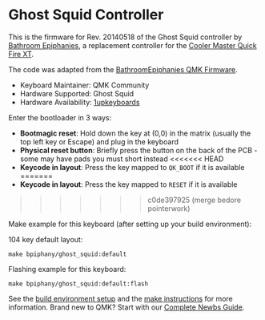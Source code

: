 # Ghost Squid Controller

This is the firmware for Rev. 20140518 of the Ghost Squid controller by [Bathroom Epiphanies](http://bathroomepiphanies.com/controllers/), a replacement controller for the [Cooler Master Quick Fire XT](https://www.coolermaster.com/catalog/peripheral/keyboards/quick-fire-xt/).

The code was adapted from the [BathroomEpiphanies QMK Firmware](https://github.com/BathroomEpiphanies/epiphanies_qmk_keyboard/tree/master/keyboards/ghost_squid_20140518).

* Keyboard Maintainer: QMK Community
* Hardware Supported: Ghost Squid
* Hardware Availability: [1upkeyboards](https://1upkeyboards.com/shop/controllers/qf-xt-ghost-squid-controller-2/)

Enter the bootloader in 3 ways:

* **Bootmagic reset**: Hold down the key at (0,0) in the matrix (usually the top left key or Escape) and plug in the keyboard
* **Physical reset button**: Briefly press the button on the back of the PCB - some may have pads you must short instead
<<<<<<< HEAD
* **Keycode in layout**: Press the key mapped to `QK_BOOT` if it is available
=======
* **Keycode in layout**: Press the key mapped to `RESET` if it is available
>>>>>>> c0de397925 (merge bedore pointerwork)

Make example for this keyboard (after setting up your build environment):

104 key default layout:

    make bpiphany/ghost_squid:default

Flashing example for this keyboard:

    make bpiphany/ghost_squid:default:flash

See the [build environment setup](https://docs.qmk.fm/#/getting_started_build_tools) and the [make instructions](https://docs.qmk.fm/#/getting_started_make_guide) for more information. Brand new to QMK? Start with our [Complete Newbs Guide](https://docs.qmk.fm/#/newbs).
